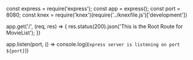 const express = require('express');
const app = express();
const port = 8080;
const knex = require('knex')(require('../knexfile.js')['development'])


app.get('/', (req, res) => {
    res.status(200).json('This is the Root Route for MovieList');
})

app.listen(port, () => console.log(`Express server is listening on port ${port}`))